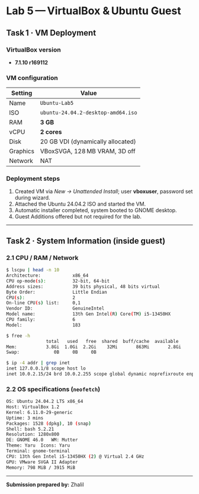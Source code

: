 # Lab 5 — VirtualBox & Ubuntu Guest

## Task 1 · VM Deployment

### VirtualBox version

- **7.1.10 r169112**

### VM configuration

| Setting  | Value                              |
| -------- | ---------------------------------- |
| Name     | `Ubuntu‑Lab5`                      |
| ISO      | `ubuntu‑24.04.2‑desktop‑amd64.iso` |
| RAM      | **3 GB**                           |
| vCPU     | **2 cores**                        |
| Disk     | 20 GB VDI (dynamically allocated)  |
| Graphics | VBoxSVGA, 128 MB VRAM, 3D off      |
| Network  | NAT                                |

### Deployment steps

1. Created VM via *New → Unattended Install*; user **vboxuser**, password set during wizard.
2. Attached the Ubuntu 24.04.2 ISO and started the VM.
3. Automatic installer completed, system booted to GNOME desktop.
4. Guest Additions offered but not required for the lab.



---

## Task 2 · System Information (inside guest)

### 2.1 CPU / RAM / Network

```bash
$ lscpu | head -n 10
Architecture:            x86_64
CPU op‑mode(s):          32‑bit, 64‑bit
Address sizes:           39 bits physical, 48 bits virtual
Byte Order:              Little Endian
CPU(s):                  2
On‑line CPU(s) list:     0,1
Vendor ID:               GenuineIntel
Model name:              13th Gen Intel(R) Core(TM) i5‑13450HX
CPU family:              6
Model:                   183
```

```bash
$ free -h
               total   used   free  shared  buff/cache  available
Mem:           3.8Gi  1.0Gi  2.2Gi    32Mi       863Mi       2.8Gi
Swap:             0B     0B     0B
```

```bash
$ ip -4 addr | grep inet
inet 127.0.0.1/8 scope host lo
inet 10.0.2.15/24 brd 10.0.2.255 scope global dynamic noprefixroute enp0s3
```

### 2.2 OS specifications (`neofetch`)

```bash
OS: Ubuntu 24.04.2 LTS x86_64
Host: VirtualBox 1.2
Kernel: 6.11.0‑29‑generic
Uptime: 3 mins
Packages: 1528 (dpkg), 10 (snap)
Shell: bash 5.2.21
Resolution: 1280x800
DE: GNOME 46.0   WM: Mutter
Theme: Yaru  Icons: Yaru
Terminal: gnome‑terminal
CPU: 13th Gen Intel i5‑13450HX (2) @ Virtual 2.4 GHz
GPU: VMware SVGA II Adapter
Memory: 798 MiB / 3915 MiB
```

---

**Submission prepared by:** Zhalil

